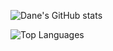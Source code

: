 ![Dane's GitHub stats](https://github-readme-stats-snowy-beta-95.vercel.app/api?username=danevandy99&count_private=true&show_icons=true&theme=dark)

![Top Languages](https://github-readme-stats-snowy-beta-95.vercel.app/api/top-langs/?username=danevandy99&count_private=true&show_icons=true&theme=dark&langs_count=10)


